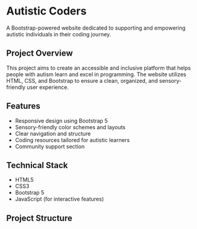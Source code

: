 # Autistic Coders

A Bootstrap-powered website dedicated to supporting and empowering autistic individuals in their coding journey.

## Project Overview

This project aims to create an accessible and inclusive platform that helps people with autism learn and excel in programming. The website utilizes HTML, CSS, and Bootstrap to ensure a clean, organized, and sensory-friendly user experience.

## Features

- Responsive design using Bootstrap 5
- Sensory-friendly color schemes and layouts
- Clear navigation and structure
- Coding resources tailored for autistic learners
- Community support section

## Technical Stack

- HTML5
- CSS3
- Bootstrap 5
- JavaScript (for interactive features)

## Project Structure